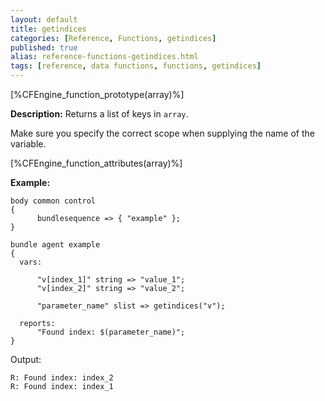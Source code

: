```yaml
---
layout: default
title: getindices
categories: [Reference, Functions, getindices]
published: true
alias: reference-functions-getindices.html
tags: [reference, data functions, functions, getindices]
---
```


[%CFEngine_function_prototype(array)%]

**Description:** Returns a list of keys in `array`.

Make sure you specify the correct scope when supplying the name of the
variable.

[%CFEngine_function_attributes(array)%]

**Example:**

```cf3
body common control
{
      bundlesequence => { "example" };
}

bundle agent example
{
  vars:

      "v[index_1]" string => "value_1";
      "v[index_2]" string => "value_2";

      "parameter_name" slist => getindices("v");

  reports:
      "Found index: $(parameter_name)";
}
```

Output:

```
R: Found index: index_2
R: Found index: index_1
```
